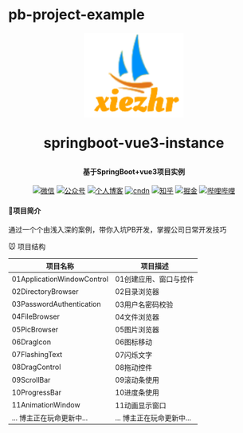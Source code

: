 # pb-project-example



<p align="center">
	<img alt="logo" width="200px" src="images/logo.png">
</p>
<h1 align="center" style="margin: 30px 0 30px; font-weight: bold;">springboot-vue3-instance</h1>
<h4 align="center">基于SpringBoot+vue3项目实例</h4>
<p align="center">
  <a href="https://gitee.com/xiezhr/image-learn-bed/raw/master/image/wx.jpg"><img src="https://img.shields.io/badge/weChat-%E5%BE%AE%E4%BF%A1%E5%8F%B7-green.svg" alt="微信"></a>
  <a href="https://gitee.com/xiezhr/image-learn-bed/raw/master/image/微信公众号.png"><img src="https://img.shields.io/badge/%E5%85%AC%E4%BC%97%E5%8F%B7-XiezhrSpace-blue.svg" alt="公众号"></a>
  <a href="https://www.xiezhrspace.cn"><img src="https://img.shields.io/badge/%E4%B8%AA%E4%BA%BA%E5%8D%9A%E5%AE%A2-www.xiezhrspace.cn-orange.svg" alt="个人博客"></a>
  <a href="https://blog.csdn.net/rong09_13"><img src="https://img.shields.io/badge/csdn-CSDN-red.svg" alt="cndn"></a>
   <a href="https://www.zhihu.com/people/rong-xie-49-35/posts"><img 		         src="https://img.shields.io/badge/zhihu-%E7%9F%A5%E4%B9%8E-blue.svg" alt="知乎"></a>
  <a href="https://juejin.im/user/1829211147871415"><img src="https://img.shields.io/badge/juejin-%E6%8E%98%E9%87%91-9cf.svg" alt="掘金"></a>
  <a href="https://space.bilibili.com/305330347"><img src="https://img.shields.io/badge/bilibili-%E5%93%94%E5%93%A9%E5%93%94%E5%93%A9-critical.svg" alt="哔哩哔哩"></a> 
</p>



#### 🐤项目简介

通过一个个由浅入深的案例，带你入坑PB开发，掌握公司日常开发技巧

🐭 项目结构

| 项目名称                   | 项目描述                  |
| -------------------------- | ------------------------- |
| 01ApplicationWindowControl | 01创建应用、窗口与控件    |
| 02DirectoryBrowser         | 02目录浏览器              |
| 03PasswordAuthentication   | 03用户名密码校验          |
| 04FileBrowser              | 04文件浏览器              |
| 05PicBrowser               | 05图片浏览器              |
| 06DragIcon                 | 06图标移动                |
| 07FlashingText             | 07闪烁文字                |
| 08DragControl              | 08拖动控件                |
| 09ScrollBar                | 09滚动条使用              |
| 10ProgressBar              | 10进度条使用              |
| 11AnimationWindow          | 11动画显示窗口            |
| ... 博主正在玩命更新中...  | ... 博主正在玩命更新中... |



